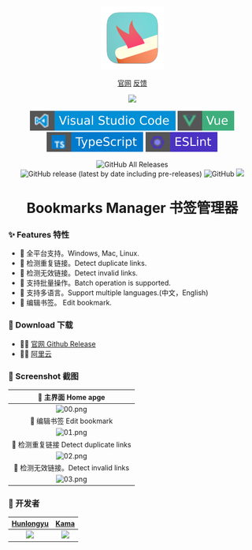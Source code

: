 <p align="center"><img width="128" src="/build/icons/128x128.png" ></p>
<p align="center">
	<a href="https://hunlongyu.github.io/readme_home/" target="_blank">官网</a>
	<a href="https://support.qq.com/product/363527" target="_blank">反馈</a>
</p>
<p align="center">
	<img src="https://forthebadge.com/images/badges/built-with-love.svg">
<p>
<p align="center">
<img src="https://github.com/aleen42/badges/raw/master/src/visual_studio_code_flat_square.svg?sanitize=true">
<img src="https://github.com/aleen42/badges/raw/master/src/vue_flat_square.svg?sanitize=true">
<img src="https://github.com/aleen42/badges/raw/master/src/typescript_flat_square.svg?sanitize=true">
<img src="https://github.com/aleen42/badges/raw/master/src/eslint_flat_square.svg?sanitize=true">
</p>
<p align="center">
<img alt="GitHub All Releases" src="https://img.shields.io/github/downloads/Hunlongyu/bookmarks-manager/total?style=for-the-badge">
<img alt="GitHub release (latest by date including pre-releases)" src="https://img.shields.io/github/v/release/Hunlongyu/bookmarks-manager?include_prereleases&style=for-the-badge">
<img alt="GitHub" src="https://img.shields.io/github/license/Hunlongyu/bookmarks-manager?style=for-the-badge">
<img src="https://img.shields.io/github/workflow/status/Hunlongyu/bookmarks-manager/release-build?style=for-the-badge">
<p>
<h1 align="center">Bookmarks Manager 书签管理器</h1>


### ✨ Features 特性

- 🍕 全平台支持。Windows, Mac, Linux.
- 🍥 检测重复链接。Detect duplicate links.
- 🍔 检测无效链接。Detect invalid links.
- 🍟 支持批量操作。Batch operation is supported.
- 🍤 支持多语言。Support multiple languages.(中文，English)
- 🍣 编辑书签。 Edit bookmark.

### 🌴 Download 下载

- 🐱‍👤 [官网 Github Release](https://github.com/Hunlongyu/bookmarks-manager/releases)
- 🐱‍🏍 [阿里云](https://www.aliyundrive.com/s/FdE2m6tseDh)

### 🎨 Screenshot 截图
|                       🥼 主界面 Home apge                     |
| :----------------------------------------------------------: |
|    ![00.png](https://i.loli.net/2021/11/04/PWp2rzSO6iACcgm.png)    |
|                      🍣  编辑书签 Edit bookmark               |
|    ![01.png](https://i.loli.net/2021/11/04/GlhS8sbMywEJRTH.png)    |
|                    🍥 检测重复链接 Detect duplicate links      |
|    ![02.png](https://i.loli.net/2021/11/04/Io3A1sfVJ9jHCGU.png)    |
|                  🍔 检测无效链接。Detect invalid links         |
| ![03.png](https://i.loli.net/2021/11/04/wQViT1RomFICBxH.png) |

### 🍭 开发者

|          [Hunlongyu](https://github.com/Hunlongyu)           |              [Kama](https://macosicons.com/u/Kama)              |
| :----------------------------------------------------------: | :----------------------------------------------------------: |
| <img width="120" src="https://avatars2.githubusercontent.com/u/15273630?s=460&u=48cf3299e2a842c0252233d8be42ef4c5d792138&v=4"/> | <img width="120" src="https://avatars.githubusercontent.com/u/54350573?v=4"/> |
